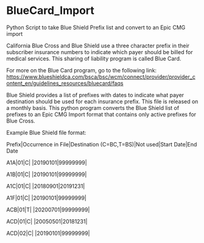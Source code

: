# BlueCard_Import
Python Script to take Blue Shield Prefix list and convert to an Epic CMG import

California Blue Cross and Blue Shield use a three character prefix in their subscriber insurance numbers to indicate which payer should be billed for medical services. This sharing of liability program is called Blue Card.

For more on the Blue Card program, go to the following link:
https://www.blueshieldca.com/bsca/bsc/wcm/connect/provider/provider_content_en/guidelines_resources/bluecard/faqs

Blue Shield provides a list of prefixes with dates to indicate what payer destination should be used for each insurance prefix. This file is released on a monthly basis. This python program converts the Blue Shield list of prefixes to an Epic CMG Import format that contains only active prefixes for Blue Cross.

Example Blue Shield file format:

Prefix|Occurrence in File|Destination (C=BC,T=BS)|Not used|Start Date|End Date

A1A|01|C| |20190101|99999999|

A1B|01|C| |20190101|99999999|

A1C|01|C| |20180901|20191231|

A1F|01|C| |20190101|99999999|

ACB|01|T| |20200701|99999999|

ACD|01|C| |20050501|20181231|

ACD|02|C| |20190101|99999999|
